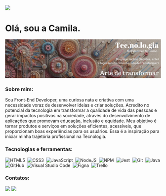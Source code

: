 <td align="center"><a href="https://github.com/camilasukhada"><img style="border-radius: 50%;" src="https://avatars.githubusercontent.com/u/146760773?v=4" width="200px;" alt=""/><br /></a><br /></td>
<img src='https://avatars.githubusercontent.com/u/146760773?v=4&h=100&w=100&fit=cover&mask=circle&maxage=7d' />

# Olá, sou a Camila.
<img src='banner.jpg'>


### Sobre mim:
<p>
    Sou Front-End Developer, uma curiosa nata e criativa com uma necessidade voraz de desenvolver ideias e criar soluções. Acredito no potencial da tecnologia em transformar a qualidade de vida das pessoas e gerar impactos positivos na sociedade, através do desenvolvimento de aplicações que promovam educação, inclusão e equidade. Meu objetivo é tornar produtos e serviços em soluções eficientes, acessíveis, que proporcionam boas experiências para os usuários. Essa é a inspiração para iniciar minha trajetória profissional na Tecnologia.
<p>


### Tecnologias e ferramentas:

![HTML5](https://img.shields.io/badge/html5-%23E34F26.svg?style=for-the-badge&logo=html5&logoColor=white)&nbsp;
![CSS3](https://img.shields.io/badge/css3-%231572B6.svg?style=for-the-badge&logo=css3&logoColor=white)&nbsp;
![JavaScript](https://img.shields.io/badge/javascript-%23323330.svg?style=for-the-badge&logo=javascript&logoColor=%23F7DF1E)&nbsp;
![NodeJS](https://img.shields.io/badge/node.js-6DA55F?style=for-the-badge&logo=node.js&logoColor=white)&nbsp;
![NPM](https://img.shields.io/badge/NPM-%23CB3837.svg?style=for-the-badge&logo=npm&logoColor=white)&nbsp;
![Jest](https://img.shields.io/badge/-jest-%23C21325?style=for-the-badge&logo=jest&logoColor=white)&nbsp;
![Git](https://img.shields.io/badge/git-%23F05033.svg?style=for-the-badge&logo=git&logoColor=white)&nbsp;
![Java](https://img.shields.io/badge/Java-000?style=for-the-badge&logo=java)
![GitHub](https://img.shields.io/badge/github-%23121011.svg?style=for-the-badge&logo=github&logoColor=white)&nbsp;
![Visual Studio Code](https://img.shields.io/badge/Visual%20Studio%20Code-0078d7.svg?style=for-the-badge&logo=visual-studio-code&logoColor=white)&nbsp;
![Figna](https://img.shields.io/badge/Figma-F24E1E?style=for-the-badge&logo=figma&logoColor=white)&nbsp;
![Trello](https://img.shields.io/badge/Trello-0052CC?style=for-the-badge&logo=trello&logoColor=white)&nbsp;


### Contatos:

<a href="https://www.linkedin.com/in/camilasukhada/"><img src="https://img.shields.io/badge/-camilasukhada-blue?style=flat-square&logo=Linkedin&logoColor=white"/></a>
<a href="mailto:camilasukhada@gmail.com"><img src="https://img.shields.io/badge/-camilasukhada-c14438?style=flat-square&logo=Gmail&logoColor=white"/></a>

</p>
